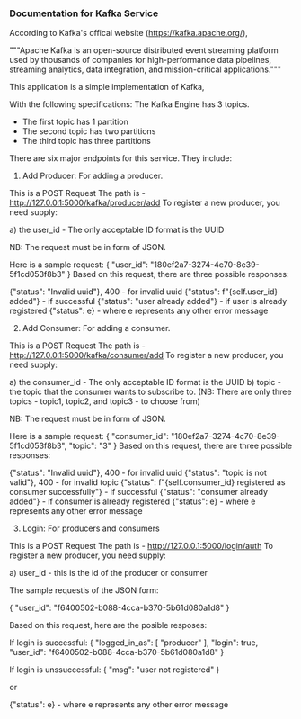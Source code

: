 ### Documentation for Kafka Service

According to Kafka's offical website (https://kafka.apache.org/),

"""Apache Kafka is an open-source distributed event streaming platform used
by thousands of companies for high-performance data pipelines,
streaming analytics, data integration, and mission-critical applications."""

This application is a simple implementation of Kafka,

With the following specifications:
The Kafka Engine has 3 topics.

- The first topic has 1 partition
- The second topic has two partitions
- The third topic has three partitions

There are six major endpoints for this service. They include:

1. Add Producer: For adding a producer.

This is a POST Request
The path is - http://127.0.0.1:5000/kafka/producer/add
To register a new producer, you need supply:

a) the user_id - The only acceptable ID format is the UUID

NB: The request must be in form of JSON.

Here is a sample request:
{
"user_id": "180ef2a7-3274-4c70-8e39-5f1cd053f8b3"
}
Based on this request, there are three possible responses:

{"status": "Invalid uuid"}, 400 - for invalid uuid
{"status": f"{self.user_id} added"} - if successful
{"status": "user already added"} - if user is already registered
{"status": e} - where e represents any other error message


2. Add Consumer: For adding a consumer.

This is a POST Request
The path is - http://127.0.0.1:5000/kafka/consumer/add
To register a new producer, you need supply:

a) the consumer_id - The only acceptable ID format is the UUID
b) topic - the topic that the consumer wants to subscribe to.
(NB: There are only three topics - topic1, topic2, and topic3 - to choose from)

NB: The request must be in form of JSON.

Here is a sample request:
{
"consumer_id": "180ef2a7-3274-4c70-8e39-5f1cd053f8b3",
"topic": "3"
}
Based on this request, there are three possible responses:

{"status": "Invalid uuid"}, 400 - for invalid uuid
{"status": "topic is not valid"}, 400 - for invalid topic
{"status": f"{self.consumer_id} registered as consumer successfully"} - if successful
{"status": "consumer already added"} - if consumer is already registered
{"status": e} - where e represents any other error message

3. Login: For producers and consumers

This is a POST Request
The path is - http://127.0.0.1:5000/login/auth
To register a new producer, you need supply:

a) user_id - this is the id of the producer or consumer

The sample requestis of the JSON form:

{
"user_id": "f6400502-b088-4cca-b370-5b61d080a1d8"
}

Based on this request, here are the posible resposes:

If login is successful:
{
    "logged_in_as": [
        "producer"
    ],
    "login": true,
    "user_id": "f6400502-b088-4cca-b370-5b61d080a1d8"
}

If login is unssuccessful:
{
    "msg": "user not registered"
}

or 

{"status": e} - where e represents any other error message


